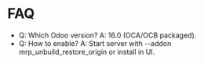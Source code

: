 # FAQ

- Q: Which Odoo version? A: 16.0 (OCA/OCB packaged).
- Q: How to enable? A: Start server with --addon mrp_unbuild_restore_origin or install in UI.
